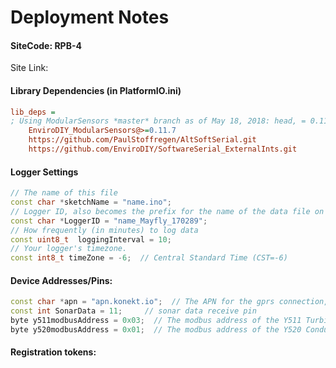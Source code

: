 # Deployment Notes

#### SiteCode: RPB-4
Site Link: 



#### Library Dependencies (in PlatformIO.ini)

```.ini
lib_deps =
; Using ModularSensors *master* branch as of May 18, 2018: head, = 0.11.7
    EnviroDIY_ModularSensors@>=0.11.7
    https://github.com/PaulStoffregen/AltSoftSerial.git
    https://github.com/EnviroDIY/SoftwareSerial_ExternalInts.git
```

#### Logger Settings

```C++
// The name of this file
const char *sketchName = "name.ino";
// Logger ID, also becomes the prefix for the name of the data file on SD card
const char *LoggerID = "name_Mayfly_170289";
// How frequently (in minutes) to log data
const uint8_t  loggingInterval = 10;
// Your logger's timezone.
const int8_t timeZone = -6;  // Central Standard Time (CST=-6)
```

#### Device Addresses/Pins:

```C++
const char *apn = "apn.konekt.io";  // The APN for the gprs connection, unnecessary for WiFi
const int SonarData = 11;     // sonar data receive pin
byte y511modbusAddress = 0x03;  // The modbus address of the Y511 Turbidity
byte y520modbusAddress = 0x01;  // The modbus address of the Y520 Conductivity

```


#### Registration tokens:


```
